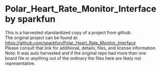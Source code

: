 
# Polar_Heart_Rate_Monitor_Interface by sparkfun  
This is a harvested standardized copy of a project from github.  
The original project can be found at:  
https://github.com/sparkfun/Polar_Heart_Rate_Monitor_Interface  
Please consult that link for additional, details, files, and license information.  
Note: It was auto harvested and if the original repo had more than one board file or anything out of the ordinary the files here are likely not representative.  
    